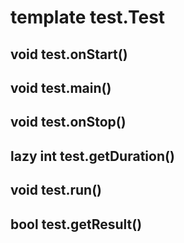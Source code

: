 # template test.Test


## void test.onStart()


## void test.main()


## void test.onStop()


## lazy int test.getDuration()


## void test.run()


## bool test.getResult()





